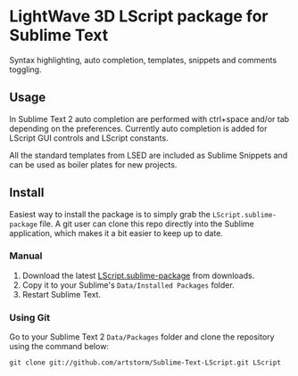 # LightWave 3D LScript package for Sublime Text

Syntax highlighting, auto completion, templates, snippets and comments toggling.

Usage
-----

In Sublime Text 2 auto completion are performed with ctrl+space and/or tab depending on the preferences. Currently auto completion is added for LScript GUI controls and LScript constants.

All the standard templates from LSED are included as Sublime Snippets and can be used as boiler plates for new projects.


## Install
Easiest way to install the package is to simply grab the `LScript.sublime-package` file. A git user can clone this repo directly into the Sublime application, which makes it a bit easier to keep up to date.

### Manual

1. Download the latest [LScript.sublime-package](https://github.com/downloads/artstorm/Sublime-Text-LScript/LScript.sublime-package) from downloads.
2. Copy it to your Sublime's `Data/Installed Packages` folder.
3. Restart Sublime Text.

### Using Git

Go to your Sublime Text 2 `Data/Packages` folder and clone the repository using the command below:

    git clone git://github.com/artstorm/Sublime-Text-LScript.git LScript
